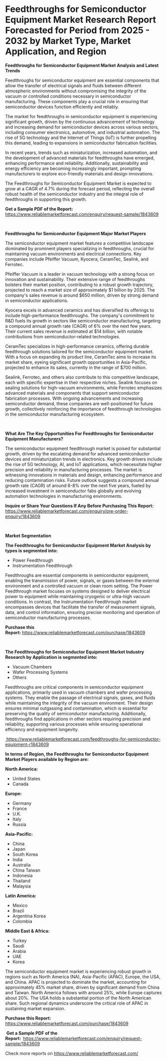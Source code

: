 <p><h1>Feedthroughs for Semiconductor Equipment Market Research Report Forecasted for Period from 2025 -  2032 by Market Type, Market Application, and Region</h1></p><p><strong>Feedthroughs for Semiconductor Equipment Market Analysis and Latest Trends</strong></p>
<p><p>Feedthroughs for semiconductor equipment are essential components that allow the transfer of electrical signals and fluids between different atmospheric environments without compromising the integrity of the vacuum or controlled conditions necessary in semiconductor manufacturing. These components play a crucial role in ensuring that semiconductor devices function efficiently and reliably.</p><p>The market for feedthroughs in semiconductor equipment is experiencing significant growth, driven by the continuous advancement of technology and increasing demand for semiconductor devices across various sectors, including consumer electronics, automotive, and industrial automation. The rise of 5G technology and the Internet of Things (IoT) is further propelling this demand, leading to expansions in semiconductor fabrication facilities.</p><p>In recent years, trends such as miniaturization, increased automation, and the development of advanced materials for feedthroughs have emerged, enhancing performance and reliability. Additionally, sustainability and energy efficiency are becoming increasingly important, prompting manufacturers to explore eco-friendly materials and design innovations.</p><p>The Feedthroughs for Semiconductor Equipment Market is expected to grow at a CAGR of 4.7% during the forecast period, reflecting the overall robust health of the semiconductor industry and the integral role of feedthroughs in supporting this growth.</p></p>
<p><strong>Get a Sample PDF of the Report:&nbsp;</strong> <a href="https://www.reliablemarketforecast.com/enquiry/request-sample/1843609?utm_campaign=2950&utm_medium=2&utm_source=Github&utm_content=ia&utm_term=12042025&utm_id=feedthroughs-for-semiconductor-equipment">https://www.reliablemarketforecast.com/enquiry/request-sample/1843609</a></p>
<p>&nbsp;</p>
<p><strong>Feedthroughs for Semiconductor Equipment Major Market Players</strong></p>
<p><p>The semiconductor equipment market features a competitive landscape dominated by prominent players specializing in feedthroughs, crucial for maintaining vacuum environments and electrical connections. Key companies include Pfeiffer Vacuum, Kyocera, CeramTec, Sealink, and Ferrotec. </p><p>Pfeiffer Vacuum is a leader in vacuum technology with a strong focus on innovation and sustainability. Their extensive range of feedthroughs bolsters their market position, contributing to a robust growth trajectory, projected to reach a market size of approximately $1 billion by 2025. The company's sales revenue is around $650 million, driven by strong demand in semiconductor applications.</p><p>Kyocera excels in advanced ceramics and has diversified its offerings to include high-performance feedthroughs. The company's commitment to R&D fuels its growth in sectors like semiconductor manufacturing, targeting a compound annual growth rate (CAGR) of 6% over the next few years. Their current sales revenue is estimated at $14 billion, with notable contributions from semiconductor-related technologies.</p><p>CeramTec specializes in high-performance ceramics, offering durable feedthrough solutions tailored for the semiconductor equipment market. With a focus on expanding its product line, CeramTec aims to increase its market share, eyeing significant growth opportunities in Asia-Pacific, projected to enhance its sales, currently in the range of $700 million.</p><p>Sealink, Ferrotec, and others also contribute to this competitive landscape, each with specific expertise in their respective niches. Sealink focuses on sealing solutions for high-vacuum environments, while Ferrotec emphasizes advanced materials and components that support semiconductor fabrication processes. With ongoing advancements and increasing semiconductor demand, these companies are well-positioned for future growth, collectively reinforcing the importance of feedthrough technologies in the semiconductor manufacturing ecosystem.</p></p>
<p>&nbsp;</p>
<p><strong>What Are The Key Opportunities For Feedthroughs for Semiconductor Equipment Manufacturers?</strong></p>
<p><p>The semiconductor equipment feedthrough market is poised for substantial growth, driven by the escalating demand for advanced semiconductor devices and miniaturization trends in electronics. Key growth drivers include the rise of 5G technology, AI, and IoT applications, which necessitate higher precision and reliability in manufacturing processes. The market is witnessing innovations in materials and design, enhancing performance and reducing contamination risks. Future outlook suggests a compound annual growth rate (CAGR) of around 6-8% over the next five years, fueled by increased investment in semiconductor fabs globally and evolving automation technologies in manufacturing environments.</p></p>
<p><strong>Inquire or Share Your Questions If Any Before Purchasing This Report:</strong> <a href="https://www.reliablemarketforecast.com/enquiry/pre-order-enquiry/1843609?utm_campaign=2950&utm_medium=2&utm_source=Github&utm_content=ia&utm_term=12042025&utm_id=feedthroughs-for-semiconductor-equipment">https://www.reliablemarketforecast.com/enquiry/pre-order-enquiry/1843609</a></p>
<p>&nbsp;</p>
<p><strong>Market Segmentation</strong></p>
<p><strong>The Feedthroughs for Semiconductor Equipment Market Analysis by types is segmented into:</strong></p>
<p><ul><li>Power Feedthrough</li><li>Instrumentation Feedthrough</li></ul></p>
<p><p>Feedthroughs are essential components in semiconductor equipment, enabling the transmission of power, signals, or gases between the external environment and a controlled vacuum or clean room setting. The Power Feedthrough market focuses on systems designed to deliver electrical power to equipment while maintaining cryogenic or ultra-high vacuum conditions. In contrast, the Instrumentation Feedthrough market encompasses devices that facilitate the transfer of measurement signals, data, and control information, ensuring precise monitoring and operation of semiconductor manufacturing processes.</p></p>
<p><strong>Purchase this Report:&nbsp;</strong><a href="https://www.reliablemarketforecast.com/purchase/1843609?utm_campaign=2950&utm_medium=2&utm_source=Github&utm_content=ia&utm_term=12042025&utm_id=feedthroughs-for-semiconductor-equipment">https://www.reliablemarketforecast.com/purchase/1843609</a></p>
<p>&nbsp;</p>
<p><strong>The Feedthroughs for Semiconductor Equipment Market Industry Research by Application is segmented into:</strong></p>
<p><ul><li>Vacuum Chambers</li><li>Wafer Processing Systems</li><li>Others</li></ul></p>
<p><p>Feedthroughs are critical components in semiconductor equipment applications, primarily used in vacuum chambers and wafer processing systems. They enable the passage of electrical signals, gases, and fluids while maintaining the integrity of the vacuum environment. Their design ensures minimal outgassing and contamination, which is essential for preserving the quality of semiconductor manufacturing. Additionally, feedthroughs find applications in other sectors requiring precision and reliability, supporting various processes while ensuring operational efficiency and equipment longevity.</p></p>
<p><a href="https://www.reliablemarketforecast.com/feedthroughs-for-semiconductor-equipment-r1843609?utm_campaign=2950&utm_medium=2&utm_source=Github&utm_content=ia&utm_term=12042025&utm_id=feedthroughs-for-semiconductor-equipment">&nbsp;https://www.reliablemarketforecast.com/feedthroughs-for-semiconductor-equipment-r1843609</a></p>
<p><strong>In terms of Region, the Feedthroughs for Semiconductor Equipment Market Players available by Region are:</strong></p>
<p>
    <p> <strong> North America: </strong>
        <ul>
            <li>United States</li>
            <li>Canada</li>
        </ul>
        </p> 
    <p> <strong> Europe: </strong>
        <ul>
            <li>Germany</li>
            <li>France</li>
            <li>U.K.</li>
            <li>Italy</li>
            <li>Russia</li>
        </ul>
        </p> 
    <p> <strong> Asia-Pacific: </strong>
        <ul>
            <li>China</li>
            <li>Japan</li>
            <li>South Korea</li>
            <li>India</li>
            <li>Australia</li>
            <li>China Taiwan</li>
            <li>Indonesia</li>
            <li>Thailand</li>
            <li>Malaysia</li>
        </ul>
        </p> 
    <p> <strong> Latin America: </strong>
        <ul>
            <li>Mexico</li>
            <li>Brazil</li>
            <li>Argentina Korea</li>
            <li>Colombia</li>
        </ul>
        </p> 
    <p> <strong> Middle East & Africa: </strong>
        <ul>
            <li>Turkey</li>
            <li>Saudi</li>
            <li>Arabia</li>
            <li>UAE</li>
            <li>Korea</li>
        </ul>
    </p>
    </p>
<p><p>The semiconductor equipment market is experiencing robust growth in regions such as North America (NA), Asia-Pacific (APAC), Europe, the USA, and China. APAC is projected to dominate the market, accounting for approximately 45% market share, driven by significant demand from China and Taiwan. North America follows with around 25%, while Europe captures about 20%. The USA holds a substantial portion of the North American share. Such regional dynamics underscore the critical role of APAC in sustaining market expansion.</p></p>
<p><strong>Purchase this Report: </strong><a href="https://www.reliablemarketforecast.com/purchase/1843609?utm_campaign=2950&utm_medium=2&utm_source=Github&utm_content=ia&utm_term=12042025&utm_id=feedthroughs-for-semiconductor-equipment">https://www.reliablemarketforecast.com/purchase/1843609</a></p>
<p>&nbsp;<strong>Get a Sample PDF of the Report:&nbsp;&nbsp;</strong><a href="https://www.reliablemarketforecast.com/enquiry/request-sample/1843609?utm_campaign=2950&utm_medium=2&utm_source=Github&utm_content=ia&utm_term=12042025&utm_id=feedthroughs-for-semiconductor-equipment">https://www.reliablemarketforecast.com/enquiry/request-sample/1843609</a></p>
<p><strong></strong></p>
<p>Check more reports on <a href="https://www.reliablemarketforecast.com/?utm_campaign=2950&utm_medium=2&utm_source=Github&utm_content=ia&utm_term=12042025&utm_id=feedthroughs-for-semiconductor-equipment">https://www.reliablemarketforecast.com/</a></p>